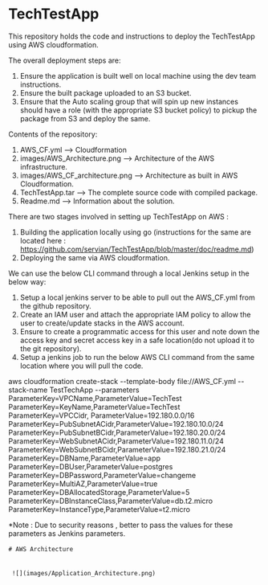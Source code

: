 # TechTestApp

This repository holds the code and instructions to deploy the TechTestApp using AWS cloudformation.

The overall deployment steps are:
1. Ensure the application is built well on local machine using the dev team instructions.  
2. Ensure the built package uploaded to an S3 bucket.  
3. Ensure that the Auto scaling group that will spin up  new instances should have a role (with the appropriate S3  bucket policy) to pickup the package from S3 and deploy the same.  

Contents of the repository:  
1. AWS_CF.yml --> Cloudformation  
2. images/AWS_Architecture.png --> Architecture of the AWS infrastructure.
3. images/AWS_CF_architecture.png --> Architecture as built in AWS Cloudformation.
4. TechTestApp.tar --> The complete source code with compiled package.
4. Readme.md --> Information about the solution.

There are two stages involved in setting up TechTestApp on AWS :  
1. Building the application locally using go (instructions for the same are located here : https://github.com/servian/TechTestApp/blob/master/doc/readme.md)  
2. Deploying the same via AWS cloudformation.  

We can use the below CLI command through a local Jenkins setup in the below way:  

1. Setup a local jenkins server to be able to pull out the AWS_CF.yml from the github repository. 
2. Create an IAM user and attach the appropriate IAM policy to allow the user to create/update stacks in the AWS account.
3. Ensure to create a programmatic access for this user and note down the access key and secret access key in a safe location(do not upload it to the git repository).
3. Setup a jenkins job to run the below AWS CLI command from the same location where you will pull the code.

aws cloudformation create-stack --template-body file://AWS_CF.yml --stack-name TestTechApp --parameters ParameterKey=VPCName,ParameterValue=TechTest ParameterKey=KeyName,ParameterValue=TechTest ParameterKey=VPCCidr, ParameterValue=192.180.0.0/16 ParameterKey=PubSubnetACidr,ParameterValue=192.180.10.0/24 ParameterKey=PubSubnetBCidr,ParameterValue=192.180.20.0/24 ParameterKey=WebSubnetACidr,ParameterValue=192.180.11.0/24 ParameterKey=WebSubnetBCidr,ParameterValue=192.180.21.0/24 ParameterKey=DBName,ParameterValue=app ParameterKey=DBUser,ParameterValue=postgres ParameterKey=DBPassword,ParameterValue=changeme ParameterKey=MultiAZ,ParameterValue=true ParameterKey=DBAllocatedStorage,ParameterValue=5 ParameterKey=DBInstanceClass,ParameterValue=db.t2.micro ParameterKey=InstanceType,ParameterValue=t2.micro         

*Note : Due to security reasons , better to pass the values for these parameters as Jenkins parameters.



            
    # AWS Architecture


     ![](images/Application_Architecture.png)
                                                  
                                                    
                                                      
                                                        

               


